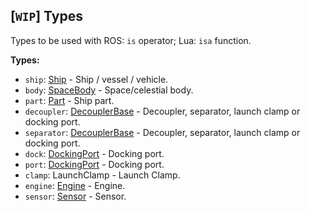 ## \[`WIP`\] Types

Types to be used with ROS: `is` operator; Lua: `isa` function.


**Types:**
- `ship`: [Ship](../API/Ship.md) - Ship / vessel / vehicle.
- `body`: [SpaceBody](../API/SpaceBody.md) - Space/celestial body.
- `part`: [Part](../Parts/PartBase.md) - Ship part.
- `decoupler`: [DecouplerBase](../Parts/DecouplerBase.md) - Decoupler, separator, launch clamp or docking port.
- `separator`: [DecouplerBase](../Parts/DecouplerBase.md) - Decoupler, separator, launch clamp or docking port.
- `dock`: [DockingPort](../Parts/DockingPort.md) - Docking port.
- `port`: [DockingPort](../Parts/DockingPort.md) - Docking port.
- `clamp`: LaunchClamp - Launch Clamp.
- `engine`: [Engine](../Parts/Engine.md) - Engine.
- `sensor`: [Sensor](../Parts/Sensor.md) - Sensor.
